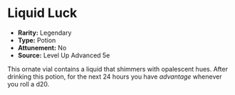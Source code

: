 # Liquid Luck

- **Rarity:** Legendary
- **Type:** Potion
- **Attunement:** No
- **Source:** Level Up Advanced 5e

This ornate vial contains a liquid that shimmers with opalescent hues. After drinking this potion, for the next 24 hours you have _advantage_  whenever you roll a d20.
